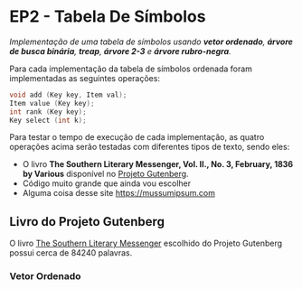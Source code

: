 # EP2 - Tabela De Símbolos
*Implementação de uma tabela de símbolos usando **vetor ordenado**, **árvore de busca binária**, **treap**, **árvore 2-3** e **árvore rubro-negra**.*

Para cada implementação da tabela de símbolos ordenada foram implementadas as seguintes operações:
~~~cpp
void add (Key key, Item val);
Item value (Key key);
int rank (Key key);
Key select (int k);
~~~
Para testar o tempo de execução de cada implementação, as quatro operações acima serão testadas com diferentes tipos de texto, sendo eles:
* O livro **The Southern Literary Messenger, Vol. II., No. 3, February, 1836 by Various** disponível no [Projeto Gutenberg](https://www.gutenberg.org/ebooks/68141).
* Código muito grande que ainda vou escolher
* Alguma coisa desse site https://mussumipsum.com

## Livro do Projeto Gutenberg
O livro [The Southern Literary Messenger](https://www.gutenberg.org/ebooks/68141) escolhido do Projeto Gutenberg possui cerca de 84240 palavras.

### Vetor Ordenado
